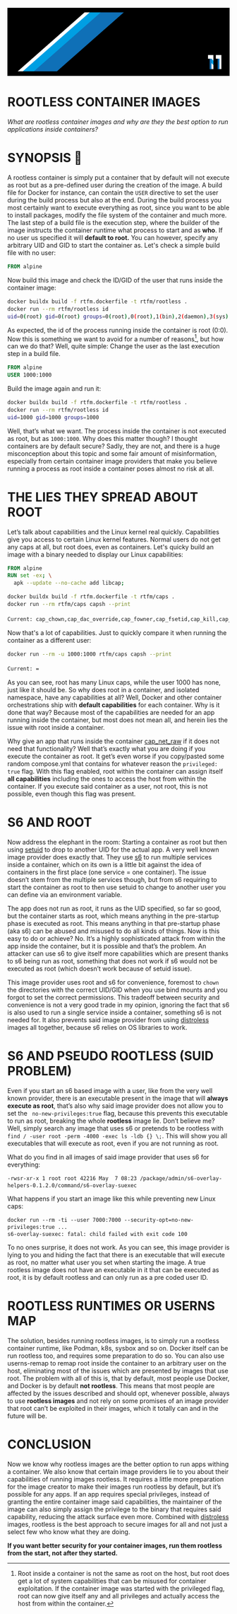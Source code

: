 ![banner](https://github.com/11notes/static/blob/main/img/banner/README.png?raw=true)

# ROOTLESS CONTAINER IMAGES

*What are rootless container images and why are they the best option to run applications inside containers?*

# SYNOPSIS 📖

A rootless container is simply put a container that by default will not execute as root but as a pre-defined user during the creation of the image. A build file for Docker for instance, can contain the ```USER``` directive to set the user during the build process but also at the end. During the build process you most certainly want to execute everything as root, since you want to be able to install packages, modify the file system of the container and much more. The last step of a build file is the execution step, where the builder of the image instructs the container runtime what process to start and as **who**. If no user us specified it will **default to root.** You can however, specify any arbitrary UID and GID to start the container as. Let's check a simple build file with no user:

```dockerfile
FROM alpine
```

Now build this image and check the ID/GID of the user that runs inside the container image:

```sh
docker buildx build -f rtfm.dockerfile -t rtfm/rootless .
docker run --rm rtfm/rootless id
uid=0(root) gid=0(root) groups=0(root),0(root),1(bin),2(daemon),3(sys),4(adm),6(disk),10(wheel),11(floppy),20(dialout),26(tape),27(video)
```

As expected, the id of the process running inside the container is root (0:0). Now this is something we want to avoid for a number of reasons[^1], but how can we do that? Well, quite simple: Change the user as the last execution step in a build file.

```dockerfile
FROM alpine
USER 1000:1000
```

Build the image again and run it:

```sh
docker buildx build -f rtfm.dockerfile -t rtfm/rootless .
docker run --rm rtfm/rootless id
uid=1000 gid=1000 groups=1000
```

Well, that’s what we want. The process inside the container is not executed as root, but as ```1000:1000```. Why does this matter though? I thought containers are by default secure? Sadly, they are not, and there is a huge misconception about this topic and some fair amount of misinformation, especially from certain container image providers that make you believe running a process as root inside a container poses almost no risk at all.

# THE LIES THEY SPREAD ABOUT ROOT

Let’s talk about capabilities and the Linux kernel real quickly. Capabilities give you access to certain Linux kernel features. Normal users do not get any caps at all, but root does, even as containers. Let's quicky build an image with a binary needed to display our Linux capabilities:

```dockerfile
FROM alpine
RUN set -ex; \
  apk --update --no-cache add libcap;
```

```sh
docker buildx build -f rtfm.dockerfile -t rtfm/caps .
docker run --rm rtfm/caps capsh --print

Current: cap_chown,cap_dac_override,cap_fowner,cap_fsetid,cap_kill,cap_setgid,cap_setuid,cap_setpcap,cap_net_bind_service,cap_net_raw,cap_sys_chroot,cap_mknod,cap_audit_write,cap_setfcap=ep
```

Now that's a lot of capabilities. Just to quickly compare it when running the container as a different user:

```sh
docker run --rm -u 1000:1000 rtfm/caps capsh --print

Current: =
```

As you can see, root has many Linux caps, while the user 1000 has none, just like it should be. So why does root in a container, and isolated namespace, have any capabilities at all? Well, Docker and other container orchestrations ship with **default capabilities** for each container. Why is it done that way? Because most of the capabilities are needed for an app running inside the container, but most does not mean all, and herein lies the issue with root inside a container.

Why give an app that runs inside the container [cap_net_raw]( https://man7.org/linux/man-pages/man7/capabilities.7.html) if it does not need that functionality? Well that’s exactly what you are doing if you execute the container as root. It get’s even worse if you copy/pasted some random compose.yml that contains for whatever reason the ```privileged: true``` flag. With this flag enabled, root within the container can assign itself **all capabilities** including the ones to access the host from within the container. If you execute said container as a user, not root, this is not possible, even though this flag was present.

# S6 AND ROOT

Now address the elephant in the room: Starting a container as root but then using [setuid](https://man7.org/linux/man-pages/man2/setuid.2.html) to drop to another UID for the actual app. A very well known image provider does exactly that. They use [s6](https://github.com/just-containers/s6-overlay) to run multiple services inside a container, which on its own is a little bit against the idea of containers in the first place (one service = one container). The issue doesn’t stem from the multiple services though, but from s6 requiring to start the container as root to then use setuid to change to another user you can define via an environment variable.

The app does not run as root, it runs as the UID specified, so far so good, but the container starts as root, which means anything in the pre-startup phase is executed as root. This means anything in that pre-startup phase (aka s6) can be abused and misused to do all kinds of things. Now is this easy to do or achieve? No. It’s a highly sophisticated attack from within the app inside the container, but it is possible and that’s the problem. An attacker can use s6 to give itself more capabilities which are present thanks to s6 being run as root, something that does not work if s6 would not be executed as root (which doesn’t work because of setuid issue).

This image provider uses root and s6 for convenience, foremost to ```chown``` the directories with the correct UID/GID when you use bind mounts and you forgot to set the correct permissions. This tradeoff between security and convenience is not a very good trade in my opinion, ignoring the fact that s6 is also used to run a single service inside a container, something s6 is not needed for. It also prevents said image provider from using [distroless](https://github.com/11notes/RTFM/blob/main/linux/container/image/distroless.md) images all together, because s6 relies on OS libraries to work.

# S6 AND PSEUDO ROOTLESS (SUID PROBLEM)

Even if you start an s6 based image with a user, like from the very well known provider, there is an executable present in the image that will **always execute as root**, that’s also why said image provider does not allow you to set the ``` no-new-privileges:true``` flag, because this prevents this executable to run as root, breaking the whole **rootless** image lie. Don’t believe me? Well, simply search any image that uses s6 or pretends to be rootless with ```find / -user root -perm -4000 -exec ls -ldb {} \;```. This will show you all executables that will execute as root, even if you are not running as root.

What do you find in all images of said image provider that uses s6 for everything:
```
-rwsr-xr-x 1 root root 42216 May  7 08:23 /package/admin/s6-overlay-helpers-0.1.2.0/command/s6-overlay-suexec
```

What happens if you start an image like this while preventing new Linux caps:
```
docker run --rm -ti --user 7000:7000 --security-opt=no-new-privileges:true ...
s6-overlay-suexec: fatal: child failed with exit code 100
```

To no ones surprise, it does not work. As you can see, this image provider is lying to you and hiding the fact that there is an executable that will execute as root, no matter what user you set when starting the image. A true rootless image does not have an executable in it that can be executed as root, it is by default rootless and can only run as a pre coded user ID.


# ROOTLESS RUNTIMES OR USERNS MAP

The solution, besides running rootless images, is to simply run a rootless container runtime, like Podman, k8s, sysbox and so on. Docker itself can be run rootless too, and requires some preparation to do so. You can also use userns-remap to remap root inside the container to an arbitrary user on the host, eliminating most of the issues which are presented by images that use root. The problem with all of this is, that by default, most people use Docker, and Docker is by default **not rootless**. This means that most people are affected by the issues described and should opt, whenever possible, always to use **rootless images** and not rely on some promises of an image provider that root can’t be exploited in their images, which it totally can and in the future will be.

# CONCLUSION

Now we know why rootless images are the better option to run apps withing a container. We also know that certain image providers lie to you about their capabilities of running images rootless. It requires a little more preparation for the image creator to make their images run rootless by default, but it’s possible for any apps. If an app requires special privileges, instead of granting the entire container image said capabilities, the maintainer of the image can also simply assign the privilege to the binary that requires said capability, reducing the attack surface even more. Combined with [distroless](https://github.com/11notes/RTFM/blob/main/linux/container/image/distroless.md) images, rootless is the best approach to secure images for all and not just a select few who know what they are doing.

**If you want better security for your container images, run them rootless from the start, not after they started.**

[^1]: Root inside a container is not the same as root on the host, but root does get a lot of system capabilities that can be misused for container exploitation. If the container image was started with the privileged flag, root can now give itself any and all privileges and actually access the host from within the container.